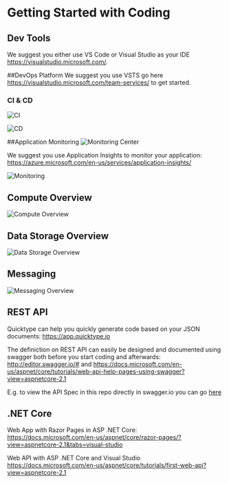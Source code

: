 # Getting Started with Coding

## Dev Tools
We suggest you either use VS Code or Visual Studio as your IDE https://visualstudio.microsoft.com/.

##DevOps Platform
We suggest you use VSTS go here https://visualstudio.microsoft.com/team-services/ to get started.

### CI & CD
![CI](https://github.com/mpeder/onlineauction/blob/master/docs/CI.png)

![CD](https://github.com/mpeder/onlineauction/blob/master/docs/CD.png)

##Application Monitoring
![Monitoring Center](https://docs.microsoft.com/en-us/azure/application-insights/media/app-insights-detect-triage-diagnose/monitoring.gif)

We suggest you use Application Insights to monitor your application: https://azure.microsoft.com/en-us/services/application-insights/

![Monitoring](https://docs.microsoft.com/en-us/azure/application-insights/media/app-insights-detect-triage-diagnose/05-perfmetrics.png)

## Compute Overview
![Compute Overview](https://github.com/mpeder/onlineauction/blob/master/docs/azure-compute.png)

## Data Storage Overview
![Data Storage Overview](https://github.com/mpeder/onlineauction/blob/master/docs/azure-data-storage.png)

## Messaging
![Messaging Overview](https://github.com/mpeder/onlineauction/blob/master/docs/azure-messaging.png)

## REST API
Quicktype can help you quickly generate code based on your JSON documents: https://app.quicktype.io

The definiction on REST API can easily be designed and documented using swagger both before you start coding and afterwards: http://editor.swagger.io/# and https://docs.microsoft.com/en-us/aspnet/core/tutorials/web-api-help-pages-using-swagger?view=aspnetcore-2.1 

E.g. to view the API Spec in this repo directly in swagger.io you can go [here](http://editor.swagger.io?url=https://raw.githubusercontent.com/mpeder/onlineauction/master/apidefinition/bidding-api-swagger.yaml)

## .NET Core
Web App with Razor Pages in ASP .NET Core: https://docs.microsoft.com/en-us/aspnet/core/razor-pages/?view=aspnetcore-2.1&tabs=visual-studio

Web API with ASP .NET Core and Visual Studio https://docs.microsoft.com/en-us/aspnet/core/tutorials/first-web-api?view=aspnetcore-2.1
